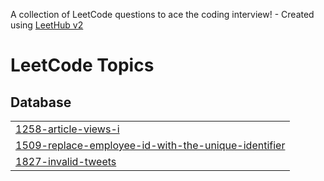 A collection of LeetCode questions to ace the coding interview! - Created using [LeetHub v2](https://github.com/arunbhardwaj/LeetHub-2.0)
<!---LeetCode Topics Start-->
# LeetCode Topics
## Database
|  |
| ------- |
| [1258-article-views-i](https://github.com/uaayush01/SQL-TOP-50/tree/master/1258-article-views-i) |
| [1509-replace-employee-id-with-the-unique-identifier](https://github.com/uaayush01/SQL-TOP-50/tree/master/1509-replace-employee-id-with-the-unique-identifier) |
| [1827-invalid-tweets](https://github.com/uaayush01/SQL-TOP-50/tree/master/1827-invalid-tweets) |
<!---LeetCode Topics End-->